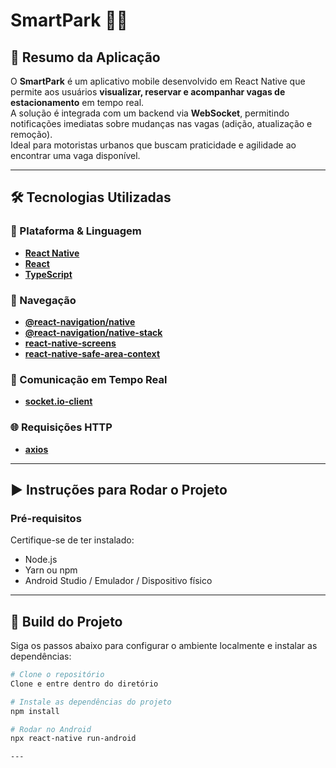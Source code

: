# SmartPark 🚗📱

## 📝 Resumo da Aplicação

O **SmartPark** é um aplicativo mobile desenvolvido em React Native que permite aos usuários **visualizar, reservar e acompanhar vagas de estacionamento** em tempo real.  
A solução é integrada com um backend via **WebSocket**, permitindo notificações imediatas sobre mudanças nas vagas (adição, atualização e remoção).  
Ideal para motoristas urbanos que buscam praticidade e agilidade ao encontrar uma vaga disponível.

---

## 🛠️ Tecnologias Utilizadas

### 📱 Plataforma & Linguagem
- **[React Native](https://reactnative.dev/)**
- **[React](https://reactjs.org/)**
- **[TypeScript](https://www.typescriptlang.org/)**

### 🧭 Navegação
- **[@react-navigation/native](https://reactnavigation.org/)** 
- **[@react-navigation/native-stack](https://reactnavigation.org/docs/native-stack-navigator/)**
- **[react-native-screens](https://github.com/software-mansion/react-native-screens)**
- **[react-native-safe-area-context](https://github.com/th3rdwave/react-native-safe-area-context)**

### 🔌 Comunicação em Tempo Real
- **[socket.io-client](https://socket.io/docs/v4/client-api/)**

### 🌐 Requisições HTTP
- **[axios](https://axios-http.com/)**

---

## ▶️ Instruções para Rodar o Projeto

### Pré-requisitos

Certifique-se de ter instalado:
- Node.js
- Yarn ou npm
- Android Studio / Emulador / Dispositivo físico

---

## 🔧 Build do Projeto

Siga os passos abaixo para configurar o ambiente localmente e instalar as dependências:

```bash
# Clone o repositório
Clone e entre dentro do diretório

# Instale as dependências do projeto
npm install

# Rodar no Android
npx react-native run-android

---

